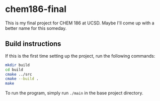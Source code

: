# chem186-final

This is my final project for CHEM 186 at UCSD. Maybe I'll come up with a better name for this someday.

## Build instructions

If this is the first time setting up the project, run the following commands:
```sh
mkdir build
cd build
cmake ../src
cmake --build .
make
```

To run the program, simply run `./main` in the base project directory.

